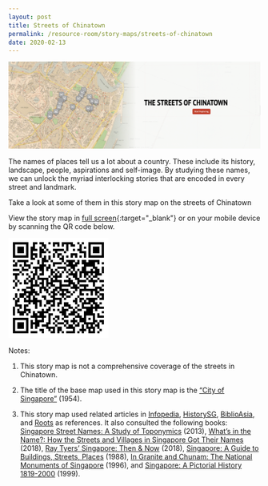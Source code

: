```yaml
---
layout: post
title: Streets of Chinatown
permalink: /resource-room/story-maps/streets-of-chinatown
date: 2020-02-13
---
```


<img src="/images/storymap-image-chinatown-streets.png" alt="storymap-chinatown-streets"/>

The names of places tell us a lot about a country. These include its history, landscape, people, aspirations and self-image. By studying these names, we can unlock the myriad interlocking stories that are encoded in every street and landmark. 

Take a look at some of them in this story map on the streets of Chinatown

View the story map in [full screen](https://uploads.knightlab.com/storymapjs/04f5c05311b7e48aadefd0cdd269c308/chinatown/index.html){:target="_blank"} or on your mobile device by scanning the QR code below.

<img src="/images/qr-code-storymap-chinatown-streets.png" alt="qr-code-storymap-chinatown-streets" style="width:200px;" />

Notes:
1. This story map is not a comprehensive coverage of the streets in Chinatown.

2. The title of the base map used in this story map is the [“City of Singapore”]( https://www.nas.gov.sg/archivesonline/maps_building_plans/record-details/f90605b3-115c-11e3-83d5-0050568939ad) (1954).

3. This story map used related articles in [Infopedia](https://eresources.nlb.gov.sg/infopedia/), [HistorySG](http://eresources.nlb.gov.sg/history), [BiblioAsia](https://www.nlb.gov.sg/Browse/BiblioAsia.aspx), and [Roots](https://www.roots.sg/) as references. It also consulted the following books: [Singapore Street Names: A Study of Toponymics](https://eservice.nlb.gov.sg/item_holding.aspx?bid=200123850) (2013), [What’s in the Name?: How the Streets and Villages in Singapore Got Their Names](https://eservice.nlb.gov.sg/item_holding.aspx?bid=202924449) (2018), [Ray Tyers’ Singapore: Then & Now](https://eservice.nlb.gov.sg/item_holding.aspx?bid=203784837) (2018), [Singapore: A Guide to Buildings, Streets, Places](http://eservice.nlb.gov.sg/item_holding.aspx?bid=4712298) (1988), [In Granite and Chunam: The National Monuments of Singapore](http://eservice.nlb.gov.sg/item_holding_s.aspx?bid=7919754) (1996), and [Singapore: A Pictorial History 1819-2000](http://eservice.nlb.gov.sg/item_holding.aspx?bid=9651676) (1999).
